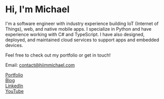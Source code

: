 # Hi, I'm Michael

I'm a software engineer with industry experience building IoT (Internet of Things), web, and native mobile apps. I specialize in Python and have experience working with C# and TypeScript. I have also designed, deployed, and maintained cloud services to support apps and embedded devices.

Feel free to check out my portfolio or get in touch!

Email: contact@hiimmichael.com

[Portfolio](http://hiimmichael.com) <br /> 
[Blog](http://blog.hiimmichael.com) <br /> 
[LinkedIn](https://www.linkedin.com/in/hiimmichael/) <br />
[YouTube](https://www.youtube.com/channel/UCZwc7R-YvTEKMJgr2ftkSyg) <br />
